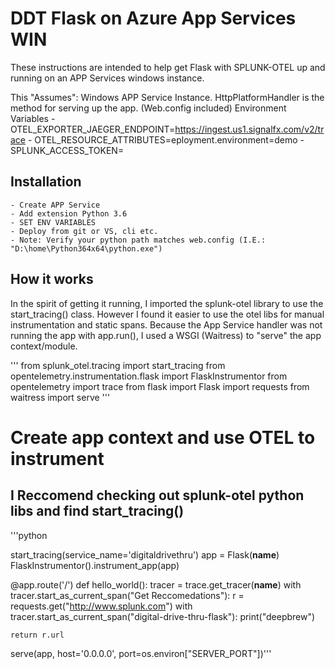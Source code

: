 # DDT Flask on Azure App Services WIN

These instructions are intended to help get Flask with SPLUNK-OTEL up and running on an APP Services windows instance.  

This "Assumes":
     Windows APP Service Instance.
     HttpPlatformHandler is the method for serving up the app.  (Web.config included)
     Environment Variables 
        - OTEL_EXPORTER_JAEGER_ENDPOINT=https://ingest.us1.signalfx.com/v2/trace
        - OTEL_RESOURCE_ATTRIBUTES=eployment.environment=demo
        - SPLUNK_ACCESS_TOKEN=<your access token>


## Installation

    - Create APP Service
    - Add extension Python 3.6
    - SET ENV VARIABLES
    - Deploy from git or VS, cli etc.
    - Note: Verify your python path matches web.config (I.E.: "D:\home\Python364x64\python.exe")


## How it works


In the spirit of getting it running, I imported the splunk-otel library to use the start_tracing() class. However I found it easier to use the otel libs for manual instrumentation and static spans.  Because the App Service handler was not running the app with app.run(), I used a WSGI (Waitress) to "serve"  the app context/module.

'''
from splunk_otel.tracing import start_tracing
from opentelemetry.instrumentation.flask import FlaskInstrumentor
from opentelemetry import trace
from flask import Flask
import requests
from waitress import serve 
''' 

# Create app context  and use OTEL to instrument

## I Reccomend checking out splunk-otel python libs and find start_tracing()



'''python

start_tracing(service_name='digitaldrivethru')
app = Flask(__name__)
FlaskInstrumentor().instrument_app(app)


@app.route('/')
def hello_world():
	tracer = trace.get_tracer(__name__)
	with tracer.start_as_current_span("Get Reccomedations"):
		r = requests.get("http://www.splunk.com")
		with tracer.start_as_current_span("digital-drive-thru-flask"):
                	print("deepbrew")


	return r.url



serve(app, host='0.0.0.0', port=os.environ["SERVER_PORT"])'''




